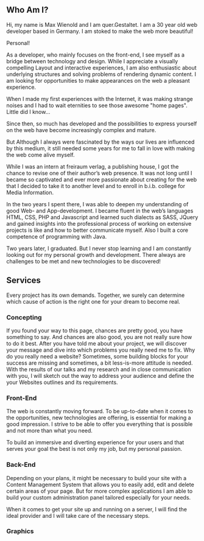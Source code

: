 ## Who Am I?

Hi, my name is Max Wienold and I am quer.Gestaltet.
I am a 30 year old web developer based in Germany. I am stoked to make the web more beautiful!








Personal!

As a developer, who mainly focuses on the front-end, I see myself as a bridge between technology and design. While I appreciate a visually compelling Layout and interactive experiences, I am also enthusiastic about underlying structures and solving problems of rendering dynamic content. I am looking for opportunities to make appearances on the web a pleasant experience.

When I made my first experiences with the Internet, it was making strange noises and I had to wait eternities to see those awesome "home pages". Little did I know…

Since then, so much has developed and the possibilities to express yourself on the web have become increasingly complex and mature.

But Although I always were fascinated by the ways our lives are influenced by this medium, it still needed some years for me to fall in love with making the web come alive myself.

While I was an intern at freiraum verlag, a publishing house, I got the chance to revise one of their author’s web presence. It was not long until I became so captivated and ever more passionate about creating for the web that I decided to take it to another level and to enroll in b.i.b. college for Media Information.

In the two years I spent there, I was able to deepen my understanding of good Web- and App-development. I became fluent in the web’s languages HTML, CSS, PHP and Javascript and learned such dialects as  SASS, JQuery and gained insights into the professional process of working on extensive projects is like and how to better communicate myself. Also I built a core competence of programming with Java.

Two years later, I graduated. But I never stop learning and I am constantly looking out for my personal growth and development. There always are challenges to be met and new technologies to be discovered!

## Services

Every project has its own demands. Together, we surely can determine which cause of action is the right one for your dream to become real.

### Concepting

If you found your way to this page, chances are pretty good, you have something to say. And chances are also good, you are not really sure how to do it best. After you have told me about your project, we will discover your message and dive into which problems you really need me to fix. Why do you really need a website? Sometimes, some building blocks for your success are missing and sometimes, a bit less-is-more attitude is needed.
With the results of our talks and my research and in close communication with you, I will sketch out the way to address your audience and define the your Websites outlines and its requirements.

### Front-End

The web is constantly moving forward. To be up-to-date when it comes to the opportunities, new technologies are offering, is essential for making a good impression. I strive to be able to offer you everything that is possible and not more than what you need.

To build an immersive and diverting experience for your users and that serves your goal the best is not only my job, but my personal passion.

### Back-End

Depending on your plans, it might be necessary to build your site with a Content Management System that allows you to easily add, edit and delete certain areas of your page. But for more complex applications I am able to build your custom administration panel tailored especially for your needs.

When it comes to get your site up and running on a server, I will find the ideal provider and I will take care of the necessary steps.


### Graphics
